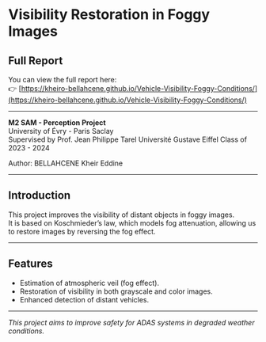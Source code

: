 # Visibility Restoration in Foggy Images

## Full Report

You can view the full report here:  
👉 [https://kheiro-bellahcene.github.io/Vehicle-Visibility-Foggy-Conditions/](https://kheiro-bellahcene.github.io/Vehicle-Visibility-Foggy-Conditions/)

---

**M2 SAM - Perception Project**  
University of Évry - Paris Saclay  
Supervised by Prof. Jean Philippe Tarel 
Université Gustave Eiffel
Class of 2023 - 2024

Author: BELLAHCENE Kheir Eddine

---

## Introduction

This project improves the visibility of distant objects in foggy images.  
It is based on Koschmieder’s law, which models fog attenuation, allowing us to restore images by reversing the fog effect.

---

## Features

- Estimation of atmospheric veil (fog effect).  
- Restoration of visibility in both grayscale and color images.  
- Enhanced detection of distant vehicles.

---

*This project aims to improve safety for ADAS systems in degraded weather conditions.*

